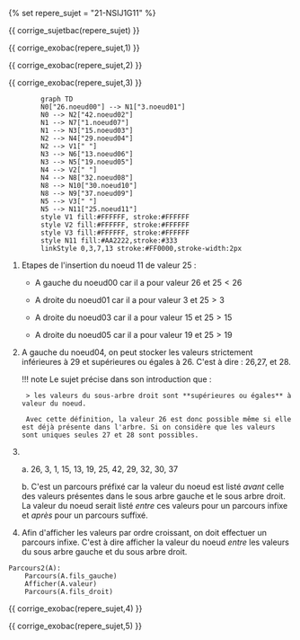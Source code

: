 {% set repere_sujet = "21-NSIJ1G11" %}

{{ corrige_sujetbac(repere_sujet) }}



{{ corrige_exobac(repere_sujet,1) }}

{{ corrige_exobac(repere_sujet,2) }}

{{ corrige_exobac(repere_sujet,3) }}

```mermaid
        graph TD
        N0["26.noeud00"] --> N1["3.noeud01"]
        N0 --> N2["42.noeud02"]
        N1 --> N7["1.noeud07"]
        N1 --> N3["15.noeud03"]
        N2 --> N4["29.noeud04"]
        N2 --> V1[" "]
        N3 --> N6["13.noeud06"]
        N3 --> N5["19.noeud05"]
        N4 --> V2[" "]
        N4 --> N8["32.noeud08"]
        N8 --> N10["30.noeud10"]
        N8 --> N9["37.noeud09"]
        N5 --> V3[" "]
        N5 --> N11["25.noeud11"]
        style V1 fill:#FFFFFF, stroke:#FFFFFF
        style V2 fill:#FFFFFF, stroke:#FFFFFF
        style V3 fill:#FFFFFF, stroke:#FFFFFF
        style N11 fill:#AA2222,stroke:#333
        linkStyle 0,3,7,13 stroke:#FF0000,stroke-width:2px

```

1. Etapes de l'insertion du noeud 11 de valeur 25 :

    * A gauche du noeud00 car il a pour valeur 26 et $25<26$

    * A droite du noeud01 car il a pour valeur 3 et $25>3$

    * A droite du noeud03 car il a pour valeur 15  et $25>15$

    * A droite du noeud05 car il a pour valeur 19  et $25>19$

2. A gauche du noeud04, on peut stocker les valeurs strictement inférieures à 29 et supérieures ou égales à 26. C'est à dire : 26,27, et 28.

    !!! note
        Le sujet précise dans son introduction que : 

        > les valeurs du sous-arbre droit sont **supérieures ou égales** à valeur du noeud.

        Avec cette définition, la valeur 26 est donc possible même si elle est déjà présente dans l'arbre. Si on considère que les valeurs sont uniques seules 27 et 28 sont possibles.

3.  &nbsp;

    a. 26, 3, 1, 15, 13, 19, 25, 42, 29, 32, 30, 37

    b.  C'est un parcours préfixé car la valeur du noeud est listé *avant* celle des valeurs présentes dans le sous arbre gauche et le sous arbre droit. La valeur du noeud serait listé *entre* ces valeurs pour un parcours infixe et *après* pour un parcours suffixé.

4.  Afin d'afficher les valeurs par ordre croissant, on doit effectuer un parcours infixe. C'est à dire afficher la valeur du noeud *entre* les valeurs du sous arbre gauche et du sous arbre droit.
```
Parcours2(A): 
    Parcours(A.fils_gauche)
    Afficher(A.valeur)
    Parcours(A.fils_droit)
``` 


{{ corrige_exobac(repere_sujet,4) }}

{{ corrige_exobac(repere_sujet,5) }}